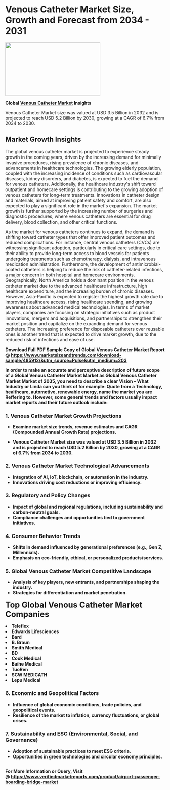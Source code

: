 <H1>Venous Catheter Market Size, Growth and Forecast from 2034 - 2031</H1><img class="aligncenter size-medium wp-image-584254" src="https://thirdeyenews.in/wp-content/uploads/2034/09/Global-Market-Research-300x168.jpeg" alt="" width="300" height="168" /><p><strong>Global&nbsp;<a href="https://www.marketsizeandtrends.com/download-sample/485912/&amp;utm_source=Pulse&amp;utm_medium=203">Venous Catheter Market</a> Insights</strong></p><p>Venous Catheter Market size was valued at USD 3.5 Billion in 2032 and is projected to reach USD 5.2 Billion by 2030, growing at a CAGR of 6.7% from 2034 to 2030.</p><p><h2>Market Growth Insights</h2> <p>The global venous catheter market is projected to experience steady growth in the coming years, driven by the increasing demand for minimally invasive procedures, rising prevalence of chronic diseases, and advancements in healthcare technologies. The growing elderly population, coupled with the increasing incidence of conditions such as cardiovascular diseases, kidney disorders, and diabetes, is expected to fuel the demand for venous catheters. Additionally, the healthcare industry's shift toward outpatient and homecare settings is contributing to the growing adoption of venous catheters for long-term treatments. Innovations in catheter design and materials, aimed at improving patient safety and comfort, are also expected to play a significant role in the market's expansion. The market growth is further supported by the increasing number of surgeries and diagnostic procedures, where venous catheters are essential for drug delivery, blood collection, and other critical functions.</p> <p><strong></strong></p> <p>As the market for venous catheters continues to expand, the demand is shifting toward catheter types that offer improved patient outcomes and reduced complications. For instance, central venous catheters (CVCs) are witnessing significant adoption, particularly in critical care settings, due to their ability to provide long-term access to blood vessels for patients undergoing treatments such as chemotherapy, dialysis, and intravenous medication administration. Furthermore, the development of antimicrobial-coated catheters is helping to reduce the risk of catheter-related infections, a major concern in both hospital and homecare environments. Geographically, North America holds a dominant position in the venous catheter market due to the advanced healthcare infrastructure, high healthcare expenditure, and the increasing burden of chronic diseases. However, Asia-Pacific is expected to register the highest growth rate due to improving healthcare access, rising healthcare spending, and growing awareness about advanced medical technologies. In terms of market players, companies are focusing on strategic initiatives such as product innovations, mergers and acquisitions, and partnerships to strengthen their market position and capitalize on the expanding demand for venous catheters. The increasing preference for disposable catheters over reusable ones is another trend that is expected to drive market growth, due to the reduced risk of infections and ease of use.</p> <p><strong></p><p><span class=""><strong>Download Full PDF Sample Copy of Global Venous Catheter Market Report</strong> @ <a href="https://www.marketsizeandtrends.com/download-sample/485912/&amp;utm_source=Pulse&amp;utm_medium=203" target="_blank">https://www.marketsizeandtrends.com/download-sample/485912/&amp;utm_source=Pulse&amp;utm_medium=203</a></span></p><p>In order to make an accurate and perceptive description of future scope of a Global&nbsp;Venous Catheter Market Market as Global&nbsp;Venous Catheter Market Market of 2035, you need to describe a clear Vision &ndash; What Industry or Linda can you think of for example: Quote from a Technology, healthcare, automotive, renewable energy, name the market you are Reffering to. However, some general trends and factors usually impact market reports and their future outlook include:</p><h3>1.&nbsp;<strong>Venous Catheter Market Growth Projections</strong></h3><ul><li>Examine market size trends, revenue estimates and CAGR (Compounded Annual Growth Rate) projections.</li><li><p>Venous Catheter Market size was valued at USD 3.5 Billion in 2032 and is projected to reach USD 5.2 Billion by 2030, growing at a CAGR of 6.7% from 2034 to 2030.</p></li></ul><h3>2.&nbsp;<strong>Venous Catheter Market Technological Advancements</strong></h3><ul><li>Integration of AI, IoT, blockchain, or automation in the industry.</li><li>Innovations driving cost reductions or improving efficiency.</li></ul><h3>3.&nbsp;<strong>Regulatory and Policy Changes</strong></h3><ul><li>Impact of global and regional regulations, including sustainability and carbon-neutral goals.</li><li>Compliance challenges and opportunities tied to government initiatives.</li></ul><h3>4.&nbsp;<strong>Consumer Behavior Trends</strong></h3><ul><li>Shifts in demand influenced by generational preferences (e.g., Gen Z, Millennials).</li><li>Emphasis on eco-friendly, ethical, or personalized products/services.</li></ul><h3>5.&nbsp;<strong>Global Venous Catheter Market Competitive Landscape</strong></h3><ul><li>Analysis of key players, new entrants, and partnerships shaping the industry.</li><li>Strategies for differentiation and market penetration.</li></ul><p data-pm-slice="1 1 []"><span style="color: inherit; font-family: inherit; font-size: 25px;">Top Global Venous Catheter Market Companies</span></p><div class="" data-test-id=""><p><li>Teleflex</li><li> Edwards Lifesciences</li><li> Bard</li><li> B. Braun</li><li> Smith Medical</li><li> BD</li><li> Cook Medical</li><li> Baihe Medical</li><li> TuoRen</li><li> SCW MEDICATH</li><li> Lepu Medical</li></p></div><h3>6.&nbsp;<strong>Economic and Geopolitical Factors</strong></h3><ul><li>Influence of global economic conditions, trade policies, and geopolitical events.</li><li>Resilience of the market to inflation, currency fluctuations, or global crises.</li></ul><h3>7.&nbsp;<strong>Sustainability and ESG (Environmental, Social, and Governance)</strong></h3><ul><li>Adoption of sustainable practices to meet ESG criteria.</li><li>Opportunities in green technologies and circular economy principles.</li></ul><h2><strong style="font-size: 14px;">For More Information or Query, Visit @&nbsp;</strong><a style="background-color: #ffffff; font-size: 14px;" href="https://www.marketsizeandtrends.com/report/venous-catheter-market/" target="_blank">https://www.verifiedmarketreports.com/product/airport-passenger-boarding-bridge-market</a></h2>
